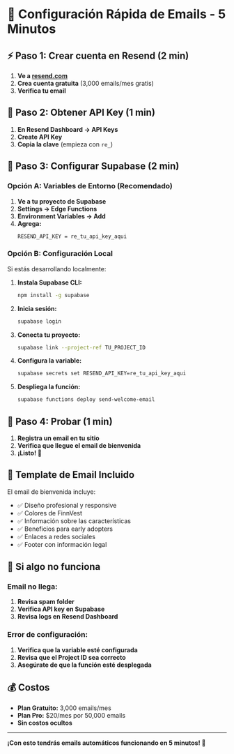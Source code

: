 # 🚀 Configuración Rápida de Emails - 5 Minutos

## ⚡ Paso 1: Crear cuenta en Resend (2 min)

1. **Ve a [resend.com](https://resend.com)**
2. **Crea cuenta gratuita** (3,000 emails/mes gratis)
3. **Verifica tu email**

## 🔑 Paso 2: Obtener API Key (1 min)

1. **En Resend Dashboard → API Keys**
2. **Create API Key**
3. **Copia la clave** (empieza con `re_`)

## 🔧 Paso 3: Configurar Supabase (2 min)

### Opción A: Variables de Entorno (Recomendado)

1. **Ve a tu proyecto de Supabase**
2. **Settings → Edge Functions**
3. **Environment Variables → Add**
4. **Agrega:**
   ```
   RESEND_API_KEY = re_tu_api_key_aqui
   ```

### Opción B: Configuración Local

Si estás desarrollando localmente:

1. **Instala Supabase CLI:**
   ```bash
   npm install -g supabase
   ```

2. **Inicia sesión:**
   ```bash
   supabase login
   ```

3. **Conecta tu proyecto:**
   ```bash
   supabase link --project-ref TU_PROJECT_ID
   ```

4. **Configura la variable:**
   ```bash
   supabase secrets set RESEND_API_KEY=re_tu_api_key_aqui
   ```

5. **Despliega la función:**
   ```bash
   supabase functions deploy send-welcome-email
   ```

## 🎯 Paso 4: Probar (1 min)

1. **Registra un email en tu sitio**
2. **Verifica que llegue el email de bienvenida**
3. **¡Listo! 🎉**

## 📧 Template de Email Incluido

El email de bienvenida incluye:
- ✅ Diseño profesional y responsive
- ✅ Colores de FinnVest
- ✅ Información sobre las características
- ✅ Beneficios para early adopters
- ✅ Enlaces a redes sociales
- ✅ Footer con información legal

## 🚨 Si algo no funciona

### Email no llega:
1. **Revisa spam folder**
2. **Verifica API key en Supabase**
3. **Revisa logs en Resend Dashboard**

### Error de configuración:
1. **Verifica que la variable esté configurada**
2. **Revisa que el Project ID sea correcto**
3. **Asegúrate de que la función esté desplegada**

## 💰 Costos

- **Plan Gratuito:** 3,000 emails/mes
- **Plan Pro:** $20/mes por 50,000 emails
- **Sin costos ocultos**

---

**¡Con esto tendrás emails automáticos funcionando en 5 minutos! 🚀** 